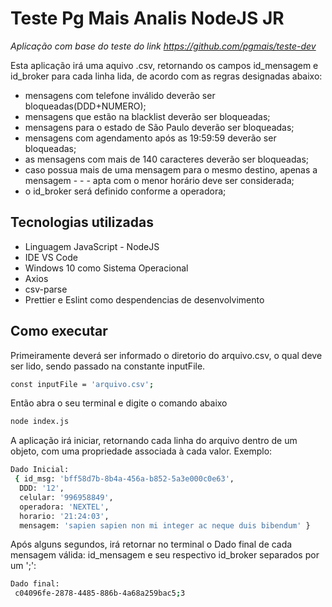 # Teste Pg Mais Analis NodeJS JR
 _Aplicação com base do teste do link https://github.com/pgmais/teste-dev_

Esta aplicação irá uma aquivo .csv, retornando os campos id_mensagem e id_broker para cada linha lida, de acordo com as regras designadas abaixo:

- mensagens com telefone inválido deverão ser bloqueadas(DDD+NUMERO);
- mensagens que estão na blacklist deverão ser bloqueadas; 
- mensagens para o estado de São Paulo deverão ser bloqueadas;
- mensagens com agendamento após as 19:59:59 deverão ser bloqueadas;
- as mensagens com mais de 140 caracteres deverão ser bloqueadas;
- caso possua mais de uma mensagem para o mesmo destino, apenas a mensagem - - - apta com o menor horário deve ser considerada;
- o id_broker será definido conforme a operadora; 

## Tecnologias utilizadas

- Linguagem JavaScript - NodeJS
- IDE VS Code
- Windows 10 como Sistema Operacional
- Axios
- csv-parse
- Prettier e Eslint como despendencias de desenvolvimento

## Como executar
Primeiramente deverá ser informado o diretorio do arquivo.csv, o qual deve ser lido, sendo passado na constante inputFile.

```sh
const inputFile = 'arquivo.csv';
```

Então abra o seu terminal e digite o comando abaixo 

```sh
node index.js
```

A aplicação irá iniciar, retornando cada linha do arquivo dentro de um objeto, com uma propriedade associada à cada valor.
Exemplo:
```sh
Dado Inicial:
 { id_msg: 'bff58d7b-8b4a-456a-b852-5a3e000c0e63',
  DDD: '12',
  celular: '996958849',
  operadora: 'NEXTEL',
  horario: '21:24:03',
  mensagem: 'sapien sapien non mi integer ac neque duis bibendum' }
```
Após alguns segundos, irá retornar no terminal o Dado final de cada mensagem válida: id_mensagem e seu respectivo id_broker separados por um ';':
```sh
Dado final:
 c04096fe-2878-4485-886b-4a68a259bac5;3
 ```
 

